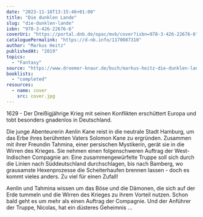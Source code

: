 ```yaml
---
date: "2023-11-18T13:15:46+01:00"
title: "Die dunklen Lande"
slug: "die-dunklen-lande"
isbn: "978-3-426-22676-6"
coverUri: "https://portal.dnb.de/opac/mvb/cover?isbn=978-3-426-22676-6"
cataloguePermalink: "https://d-nb.info/1170087310"
author: "Markus Heitz"
publishedAt: "2019"
topics:
  - "Fantasy"
source: "https://www.droemer-knaur.de/buch/markus-heitz-die-dunklen-lande-9783426226766"
booklists:
  - "completed"
resources:
  - name: cover
    src: cover.jpg
---
```


1629 - Der Dreißigjährige Krieg mit seinen Konflikten erschüttert Europa und tobt 
besonders gnadenlos in Deutschland.

Die junge Abenteurerin Aenlin Kane reist in die neutrale Stadt Hamburg, um das 
Erbe ihres berühmten Vaters Solomon Kane zu ergründen. Zusammen mit ihrer 
Freundin Tahmina, einer persischen Mystikerin, gerät sie in die Wirren des 
Krieges. Sie nehmen einen folgenschweren Auftrag der West-Indischen Compagnie 
an: Eine zusammengewürfelte Truppe soll sich durch die Linien nach Süddeutschland 
durchschlagen, bis nach Bamberg, wo grausamste Hexenprozesse die Scheiterhaufen 
brennen lassen - doch es kommt vieles anders. Zu viel für einen Zufall!

Aenlin und Tahmina wissen um das Böse und die Dämonen, die sich auf der Erde 
tummeln und die Wirren des Krieges zu ihrem Vorteil nutzen. Schon bald geht es 
um mehr als einen Auftrag der Compagnie. Und der Anführer der Truppe, Nicolas, 
hat ein düsteres Geheimnis …